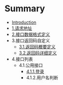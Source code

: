 # Summary

* [Introduction](README.md)
* [1.请求地址](chapter1.md)
* [2.接口数据格式定义](chapter2.md)
* 3.接口返回码自定义
   * [3.1.返回码概要定义](chapter3/section1.md)
   * [3.2.返回码详细定义](chapter3/section2.md)
* 4.接口列表
   * 4.1.公用接口
       * [4.1.1.登录](411deng_lu.md)
       * 4.1.2.用户名判断

